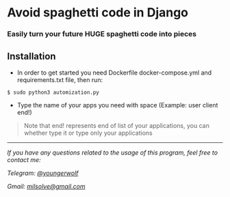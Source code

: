 # Avoid spaghetti code in Django
### Easily turn your future HUGE spaghetti code into pieces

## Installation

+ In order to get started you need Dockerfile docker-compose.yml and requirements.txt file, then run:

```console
$ sudo python3 automization.py
```

+ Type the name of your apps you need with space (Example: user client end!)
>Note that end! represents end of list of your applications, you can whether type it or type only your applications 
<hr>

*If you have any questions related to the usage of this program, feel free to contact me:*

*Telegram: [@youngerwolf](https://t.me/youngerwolf "Contact me via telegram!")*

*Gmail: [milsolve@gmail.com](mailto:milsolve@gmail.com "Contact me via gmail!")*

